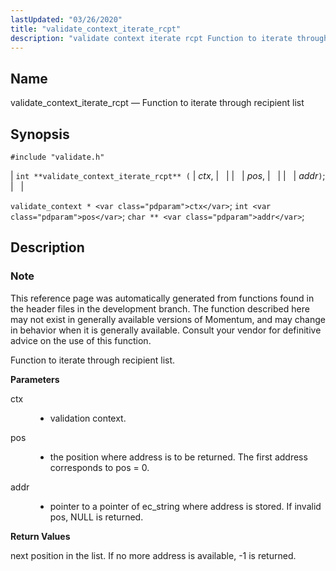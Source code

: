 ```yaml
---
lastUpdated: "03/26/2020"
title: "validate_context_iterate_rcpt"
description: "validate context iterate rcpt Function to iterate through recipient list int validate context iterate rcpt ctx pos addr validate context ctx int pos char addr This reference page was automatically generated from functions found in the header files in the development branch The function described here may not exist in..."
---
```


<a name="apis.validate_context_iterate_rcpt"></a> 
## Name

validate_context_iterate_rcpt — Function to iterate through recipient list

## Synopsis

`#include "validate.h"`

| `int **validate_context_iterate_rcpt** (` | <var class="pdparam">ctx</var>, |   |
|   | <var class="pdparam">pos</var>, |   |
|   | <var class="pdparam">addr</var>`)`; |   |

`validate_context * <var class="pdparam">ctx</var>`;
`int <var class="pdparam">pos</var>`;
`char ** <var class="pdparam">addr</var>`;<a name="idp64468512"></a> 
## Description

### Note

This reference page was automatically generated from functions found in the header files in the development branch. The function described here may not exist in generally available versions of Momentum, and may change in behavior when it is generally available. Consult your vendor for definitive advice on the use of this function.

Function to iterate through recipient list.

**<a name="idp64471376"></a> Parameters**

<dl class="variablelist">

<dt>ctx</dt>

<dd>

- validation context.

</dd>

<dt>pos</dt>

<dd>

- the position where address is to be returned. The first address corresponds to pos = 0.

</dd>

<dt>addr</dt>

<dd>

- pointer to a pointer of ec_string where address is stored. If invalid pos, NULL is returned.

</dd>

</dl>

**<a name="idp64477920"></a> Return Values**

next position in the list. If no more address is available, -1 is returned.